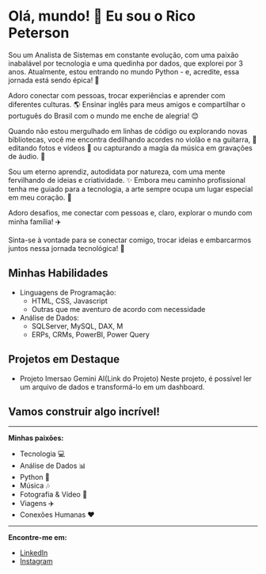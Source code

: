 # Olá, mundo! 👋  Eu sou o Rico Peterson

Sou um Analista de Sistemas em constante evolução, com uma paixão inabalável por tecnologia e uma quedinha por dados, que explorei por 3 anos. Atualmente, estou entrando no mundo Python - e, acredite, essa jornada está sendo épica! 🐍

Adoro conectar com pessoas, trocar experiências e aprender com diferentes culturas. 🌎  Ensinar inglês para meus amigos e compartilhar o português do Brasil com o mundo me enche de alegria! 😊

Quando não estou mergulhado em linhas de código ou explorando novas bibliotecas, você me encontra dedilhando acordes no violão e na guitarra, 🎸  editando fotos e vídeos 📸 ou capturando a magia da música em gravações de áudio. 🎤

Sou um eterno aprendiz, autodidata por natureza, com uma mente fervilhando de ideias e criatividade. ✨ Embora meu caminho profissional tenha me guiado para a tecnologia, a arte sempre ocupa um lugar especial em meu coração. 💖

Adoro desafios,  me conectar com pessoas e, claro, explorar o mundo com minha família! ✈️ 

Sinta-se à vontade para se conectar comigo, trocar ideias e embarcarmos juntos nessa jornada tecnológica! 🚀

## **Minhas Habilidades**

*   Linguagens de Programação:  
    *   HTML, CSS, Javascript 
    *   Outras que me aventuro de acordo com necessidade
*   Análise de Dados:
    *   SQLServer, MySQL, DAX, M
    *   ERPs, CRMs, PowerBI, Power Query  

## **Projetos em Destaque**

*   Projeto Imersao Gemini AI(Link do Projeto) 
Neste projeto, é possível ler um arquivo de dados e transformá-lo em um dashboard.

## **Vamos construir algo incrível!**

---

**Minhas paixões:**

*   Tecnologia 💻
*   Análise de Dados 📊
*   Python 🐍
*   Música 🎶
*   Fotografia & Vídeo 📸
*   Viagens ✈️
*   Conexões Humanas  ❤️

---

**Encontre-me em:**

*   [LinkedIn](https://www.linkedin.com/in/ricopeterson/)
*   [Instagram](@cadicogomes)
